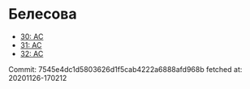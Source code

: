# Белесова
- [30: AC](30.md)
- [31: AC](31.md)
- [32: AC](32.md)

Commit: 7545e4dc1d5803626d1f5cab4222a6888afd968b
 fetched at: 20201126-170212
